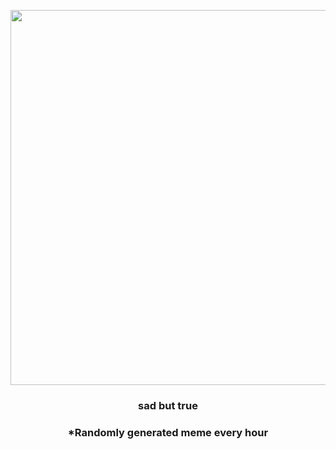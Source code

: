 <p align="center">
        <img src="https://i.redd.it/5jlaxqpnhlt81.jpg" width="600" height="600">
        </p>
        <h3 align="center">sad but true</h3>
        <h3 align="center">*Randomly generated meme every hour</h3>
    